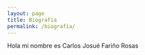 ```yaml
---
layout: page
title: Biografía
permalink: /biografía/
---
```




Hola mi nombre es Carlos Josué Fariño Rosas


